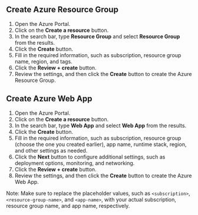 ## Create Azure Resource Group

1. Open the Azure Portal.
2. Click on the **Create a resource** button.
3. In the search bar, type **Resource Group** and select **Resource Group** from the results.
4. Click the **Create** button.
5. Fill in the required information, such as subscription, resource group name, region, and tags.
6. Click the **Review + create** button.
7. Review the settings, and then click the **Create** button to create the Azure Resource Group.

## Create Azure Web App

1. Open the Azure Portal.
2. Click on the **Create a resource** button.
3. In the search bar, type **Web App** and select **Web App** from the results.
4. Click the **Create** button.
5. Fill in the required information, such as subscription, resource group (choose the one you created earlier), app name, runtime stack, region, and other settings as needed.
6. Click the **Next** button to configure additional settings, such as deployment options, monitoring, and networking.
7. Click the **Review + create** button.
8. Review the settings, and then click the **Create** button to create the Azure Web App.

Note: Make sure to replace the placeholder values, such as `<subscription>`, `<resource-group-name>`, and `<app-name>`, with your actual subscription, resource group name, and app name, respectively.

